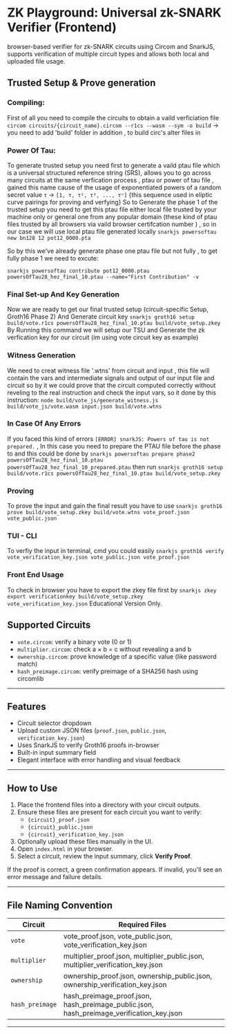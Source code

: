 # ZK Playground: Universal zk-SNARK Verifier (Frontend)

 browser-based verifier for zk-SNARK circuits using Circom and SnarkJS, supports verification of multiple circuit types and allows both local and uploaded file usage.
## Trusted Setup & Prove generation
### Compiling:
First of all you need to compile the circuits to obtain a vaild verficiation file 
`circom circuits/{circuit_name}.circom --r1cs --wasm --sym -o build` -> you need to add 'build' folder in addition , to build circ's alter files in
### Power Of Tau:
To generate trusted setup you need first to generate a vaild ptau file which is a universal structured reference string (SRS), allows you to go across many circuits at the same verfication process , ptau or power of tau file , gained this name cause of the usage of exponentiated powers of a random secret value `τ` -> `[1, τ, τ², τ³, ..., τⁿ]` {this sequence used in eliptic curve pairings for proving and verfying}
So to Generate the phase 1 of the trusted setup you need to get this ptau file either local file trusted by your machine only or general one from any popular domain (these kind of ptau files trusted by all browsers via vaild browser certifcation number ) , so in our case we will use local ptau file generated locally
`snarkjs powersoftau new bn128 12 pot12_0000.pta`

So by this we've already generate phase one ptau file but not fully , to get fully phase 1 we need to excute:

`snarkjs powersoftau contribute pot12_0000.ptau powersOfTau28_hez_final_10.ptau --name="First Contribution" -v`

### Final Set-up And Key Generation
Now we are ready to get our final trusted setup (circuit-specific Setup, Groth16 Phase 2) And Generate circuit key 
`snarkjs groth16 setup build/vote.r1cs powersOfTau28_hez_final_10.ptau build/vote_setup.zkey` 
By Running this command we will setup our TSU and Generate the zk verfication key for our circuit (im using vote circuit key as example)
### Witness Generation
We need to creat witness file '.wtns' from circuit and input , this file will contain  the vars and intermediate signals and output of our input file and circuit so by it we could prove that the circuit computed correctly without reveling to the real instruction and check the input vars, so it done by this instruction:
`node build/vote_js/generate_witness.js build/vote_js/vote.wasm input.json build/vote.wtns`
### In Case Of Any Errors 
If you faced this kind of errors `[ERROR] snarkJS: Powers of tau is not prepared.` , In this case you need to prepare the PTAU file before the phase to and this could be done by
`snarkjs powersoftau prepare phase2 powersOfTau28_hez_final_10.ptau powersOfTau28_hez_final_10_prepared.ptau`
then run 
`snarkjs groth16 setup build/vote.r1cs powersOfTau28_hez_final_10.ptau build/vote_setup.zkey`
### Proving 
To prove the input and gain the final result you have to use 
`snarkjs groth16 prove build/vote_setup.zkey build/vote.wtns vote_proof.json vote_public.json`
### TUI - CLI 
To verfiy the input in terminal, cmd you could easily 
`snarkjs groth16 verify vote_verification_key.json vote_public.json vote_proof.json`
### Front End Usage
To check in browser you have to export the zkey file first by
`snarkjs zkey export verificationkey build/vote_setup.zkey vote_verification_key.json`
Educational Version Only.
## Supported Circuits

- `vote.circom`: verify a binary vote (0 or 1)
- `multiplier.circom`: check a × b = c without revealing a and b
- `ownership.circom`: prove knowledge of a specific value (like password match)
- `hash_preimage.circom`: verify preimage of a SHA256 hash using circomlib

---

## Features

- Circuit selector dropdown
- Upload custom JSON files (`proof.json`, `public.json`, `verification_key.json`)
- Uses SnarkJS to verify Groth16 proofs in-browser
- Built-in input summary field
- Elegant interface with error handling and visual feedback

---

## How to Use

1. Place the frontend files into a directory with your circuit outputs.
2. Ensure these files are present for each circuit you want to verify:
    - `{circuit}_proof.json`
    - `{circuit}_public.json`
    - `{circuit}_verification_key.json`
3. Optionally upload these files manually in the UI.
4. Open `index.html` in your browser.
5. Select a circuit, review the input summary, click **Verify Proof**.

If the proof is correct, a green confirmation appears.
If invalid, you'll see an error message and failure details.

---

## File Naming Convention

| Circuit        | Required Files                             |
|----------------|--------------------------------------------|
| `vote`         | vote_proof.json, vote_public.json, vote_verification_key.json |
| `multiplier`   | multiplier_proof.json, multiplier_public.json, multiplier_verification_key.json |
| `ownership`    | ownership_proof.json, ownership_public.json, ownership_verification_key.json |
| `hash_preimage`| hash_preimage_proof.json, hash_preimage_public.json, hash_preimage_verification_key.json |

---




